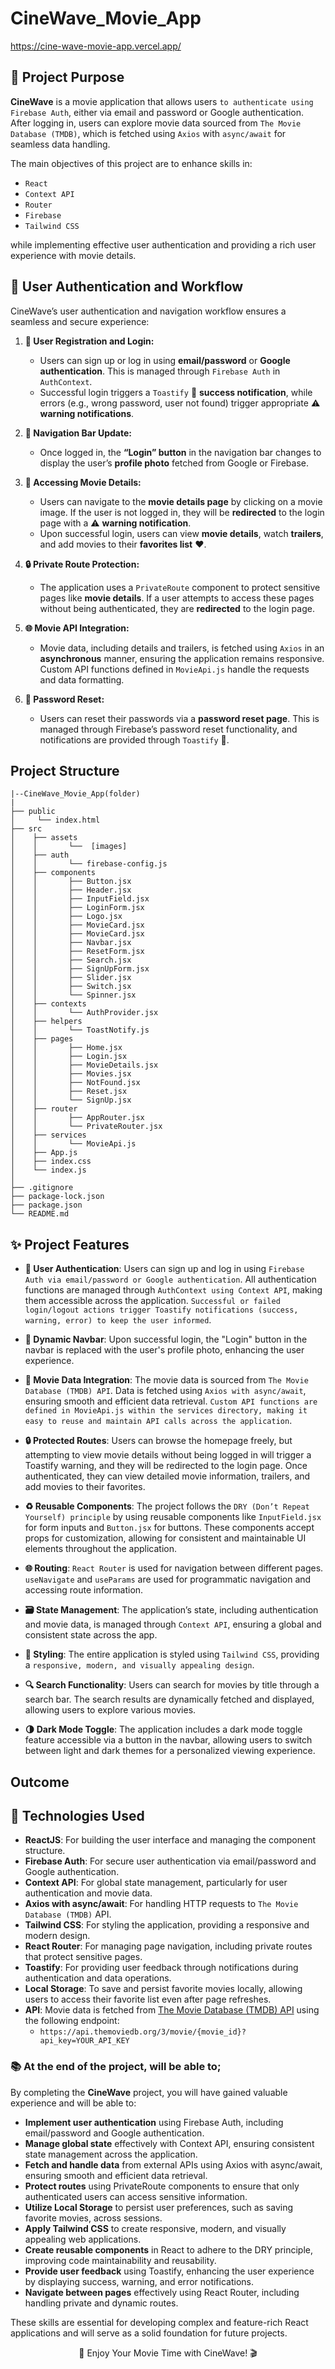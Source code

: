# CineWave_Movie_App

https://cine-wave-movie-app.vercel.app/

## 🎯 Project Purpose

**CineWave** is a movie application that allows users `to authenticate using Firebase Auth`, either via email and password or Google authentication. After logging in, users can explore movie data sourced from `The Movie Database (TMDB)`, which is fetched using `Axios` with `async/await` for seamless data handling.

The main objectives of this project are to enhance skills in:

- `React`
- `Context API`
- `Router`
- `Firebase`
- `Tailwind CSS`

while implementing effective user authentication and providing a rich user experience with movie details.

## 🔐 User Authentication and Workflow

CineWave’s user authentication and navigation workflow ensures a seamless and secure experience:

1. **📝 User Registration and Login:**

   - Users can sign up or log in using **email/password** or **Google authentication**. This is managed through `Firebase Auth` in `AuthContext`.
   - Successful login triggers a `Toastify` 🎉 **success notification**, while errors (e.g., wrong password, user not found) trigger appropriate ⚠️ **warning notifications**.

2. **🔄 Navigation Bar Update:**

   - Once logged in, the **“Login” button** in the navigation bar changes to display the user’s **profile photo** fetched from Google or Firebase.

3. **🎥 Accessing Movie Details:**

   - Users can navigate to the **movie details page** by clicking on a movie image. If the user is not logged in, they will be **redirected** to the login page with a ⚠️ **warning notification**.
   - Upon successful login, users can view **movie details**, watch **trailers**, and add movies to their **favorites list** ❤️.

4. **🔒 Private Route Protection:**

   - The application uses a `PrivateRoute` component to protect sensitive pages like **movie details**. If a user attempts to access these pages without being authenticated, they are **redirected** to the login page.

5. **🌐 Movie API Integration:**

   - Movie data, including details and trailers, is fetched using `Axios` in an **asynchronous** manner, ensuring the application remains responsive. Custom API functions defined in `MovieApi.js` handle the requests and data formatting.

6. **🔑 Password Reset:**
   - Users can reset their passwords via a **password reset page**. This is managed through Firebase’s password reset functionality, and notifications are provided through `Toastify` 📧.

## Project Structure

```
|--CineWave_Movie_App(folder)
|
├── public
│     └── index.html
├── src
│    ├── assets
│    │       └──  [images]
│    ├── auth
│    │       └── firebase-config.js
│    ├── components
│    │       ├── Button.jsx
│    │       ├── Header.jsx
│    │       ├── InputField.jsx
│    │       ├── LoginForm.jsx
│    │       ├── Logo.jsx
│    │       ├── MovieCard.jsx
│    │       ├── MovieCard.jsx
│    │       ├── Navbar.jsx
│    │       ├── ResetForm.jsx
│    │       ├── Search.jsx
│    │       ├── SignUpForm.jsx
│    │       ├── Slider.jsx
│    │       ├── Switch.jsx
│    │       └── Spinner.jsx
│    ├── contexts
│    │       └── AuthProvider.jsx
│    ├── helpers
│    │       └── ToastNotify.js
│    ├── pages
│    │       ├── Home.jsx
│    │       ├── Login.jsx
│    │       ├── MovieDetails.jsx
│    │       ├── Movies.jsx
│    │       ├── NotFound.jsx
│    │       ├── Reset.jsx
│    │       └── SignUp.jsx
│    ├── router
│    │       ├── AppRouter.jsx
│    │       └── PrivateRouter.jsx
│    ├── services
│    │       └── MovieApi.js
│    ├── App.js
│    ├── index.css
│    └── index.js
│
├── .gitignore
├── package-lock.json
├── package.json
└── README.md
```

## ✨ Project Features

- **🔐 User Authentication**: Users can sign up and log in using `Firebase Auth via email/password or Google authentication`. All authentication functions are managed through `AuthContext using Context API`, making them accessible across the application. `Successful or failed login/logout actions trigger Toastify notifications (success, warning, error) to keep the user informed`.

- **🔄 Dynamic Navbar**: Upon successful login, the "Login" button in the navbar is replaced with the user's profile photo, enhancing the user experience.

- **🎥 Movie Data Integration**: The movie data is sourced from `The Movie Database (TMDB) API`. Data is fetched using `Axios with async/await`, ensuring smooth and efficient data retrieval. `Custom API functions are defined in MovieApi.js within the services directory, making it easy to reuse and maintain API calls across the application`.

- **🔒 Protected Routes**: Users can browse the homepage freely, but attempting to view movie details without being logged in will trigger a Toastify warning, and they will be redirected to the login page. Once authenticated, they can view detailed movie information, trailers, and add movies to their favorites.

- **♻️ Reusable Components**: The project follows the `DRY (Don’t Repeat Yourself) principle` by using reusable components like `InputField.jsx` for form inputs and `Button.jsx` for buttons. These components accept props for customization, allowing for consistent and maintainable UI elements throughout the application.

- **🌐 Routing**: `React Router` is used for navigation between different pages. `useNavigate` and `useParams` are used for programmatic navigation and accessing route information.

- **🗃️ State Management**: The application’s state, including authentication and movie data, is managed through `Context API`, ensuring a global and consistent state across the app.

- **🎨 Styling**: The entire application is styled using `Tailwind CSS`, providing a `responsive, modern, and visually appealing design`.

- **🔍 Search Functionality**: Users can search for movies by title through a search bar. The search results are dynamically fetched and displayed, allowing users to explore various movies.

- **🌗 Dark Mode Toggle**: The application includes a dark mode toggle feature accessible via a button in the navbar, allowing users to switch between light and dark themes for a personalized viewing experience.

## Outcome

## 🚀 Technologies Used

- **ReactJS**: For building the user interface and managing the component structure.
- **Firebase Auth**: For secure user authentication via email/password and Google authentication.
- **Context API**: For global state management, particularly for user authentication and movie data.
- **Axios with async/await**: For handling HTTP requests to `The Movie Database (TMDB)` API.
- **Tailwind CSS**: For styling the application, providing a responsive and modern design.
- **React Router**: For managing page navigation, including private routes that protect sensitive pages.
- **Toastify**: For providing user feedback through notifications during authentication and data operations.
- **Local Storage**: To save and persist favorite movies locally, allowing users to access their favorite list even after page refreshes.
- **API**: Movie data is fetched from [The Movie Database (TMDB) API](https://www.themoviedb.org/documentation/api) using the following endpoint:
  - `https://api.themoviedb.org/3/movie/{movie_id}?api_key=YOUR_API_KEY`

### 📚 At the end of the project, will be able to;

By completing the **CineWave** project, you will have gained valuable experience and will be able to:

- **Implement user authentication** using Firebase Auth, including email/password and Google authentication.
- **Manage global state** effectively with Context API, ensuring consistent state management across the application.
- **Fetch and handle data** from external APIs using Axios with async/await, ensuring smooth and efficient data retrieval.
- **Protect routes** using PrivateRoute components to ensure that only authenticated users can access sensitive information.
- **Utilize Local Storage** to persist user preferences, such as saving favorite movies, across sessions.
- **Apply Tailwind CSS** to create responsive, modern, and visually appealing web applications.
- **Create reusable components** in React to adhere to the DRY principle, improving code maintainability and reusability.
- **Provide user feedback** using Toastify, enhancing the user experience by displaying success, warning, and error notifications.
- **Navigate between pages** effectively using React Router, including handling private and dynamic routes.

These skills are essential for developing complex and feature-rich React applications and will serve as a solid foundation for future projects.

<p align="center"> 🍿 Enjoy Your Movie Time with CineWave! 🎬 </p>
